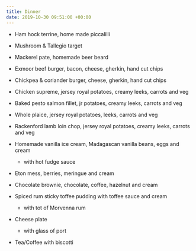 ```yaml
---
title: Dinner
date: 2019-10-30 09:51:00 +00:00
---
```


* Ham hock terrine, home made piccalilli

* Mushroom & Tallegio target

* Mackerel pate, homemade beer beard

* Exmoor beef burger, bacon, cheese, gherkin, hand cut chips

* Chickpea & coriander burger, cheese, gherkin, hand cut chips

* Chicken supreme, jersey royal potatoes, creamy leeks, carrots and veg

* Baked pesto salmon fillet, jr potatoes, creamy leeks, carrots and veg

* Whole plaice, jersey royal potatoes, leeks, carrots and veg

* Rackenford lamb loin chop, jersey royal potatoes, creamy leeks, carrots and veg

* Homemade vanilla ice cream, Madagascan vanilla beans, eggs and cream

  * with hot fudge sauce

* Eton mess, berries, meringue and cream

* Chocolate brownie, chocolate, coffee, hazelnut and cream

* Spiced rum sticky toffee pudding with toffee sauce and cream

  * with tot of Morvenna rum

* Cheese plate

  * with glass of port

* Tea/Coffee with biscotti